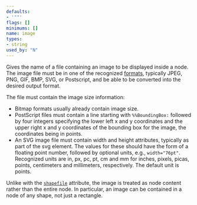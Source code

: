 ```yaml
---
defaults:
- '""'
flags: []
minimums: []
name: image
types:
- string
used_by: "N"
---
```

Gives the name of a file containing an image to be displayed inside a node.
The image file must be in one of the recognized
[formats](output.html#d:image_fmts), typically JPEG, PNG, GIF, BMP, SVG, or
Postscript, and be able to be converted into the desired output format.

The file must contain the image size information:

* Bitmap formats usually already contain image size.
* PostScript files must contain a line starting with `%%BoundingBox:` followed
  by four integers specifying the lower left x and y coordinates and the upper
  right x and y coordinates of the bounding box for the image, the coordinates
  being in points.
* An SVG image file must contain width and height attributes, typically as part
  of the svg element. The values for these should have the form of a floating
  point number, followed by optional units, e.g., `width="76pt"`. Recognized
  units are in, px, pc, pt, cm and mm for inches, pixels, picas, points,
  centimeters and millimeters, respectively. The default unit is points.

Unlike with the [`shapefile`](#d:shapefile) attribute, the image is treated
as node content rather than the entire node. In particular, an image can be
contained in a node of any shape, not just a rectangle.
